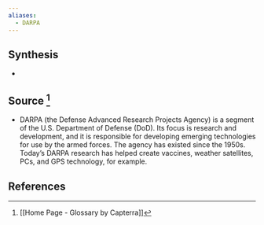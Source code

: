 ```yaml
---
aliases:
  - DARPA
---
```

## Synthesis
- 
## Source [^1]
- DARPA (the Defense Advanced Research Projects Agency) is a segment of the U.S. Department of Defense (DoD). Its focus is research and development, and it is responsible for developing emerging technologies for use by the armed forces. The agency has existed since the 1950s. Today’s DARPA research has helped create vaccines, weather satellites, PCs, and GPS technology, for example.
## References

[^1]: [[Home Page - Glossary by Capterra]]